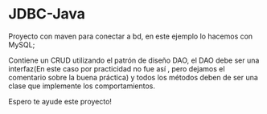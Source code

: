 # JDBC-Java

Proyecto con maven para conectar a bd, en este ejemplo lo hacemos con MySQL;

Contiene un CRUD utilizando el patrón de diseño DAO, el DAO debe ser una interfaz(En este caso por practicidad no fue así , pero dejamos el comentario sobre la buena práctica) y todos los métodos deben de ser una clase que implemente  los comportamientos.

Espero te ayude este proyecto!

